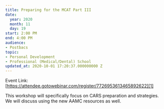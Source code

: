 ```yaml
---
title: Preparing for the MCAT Part III
date:
  year: 2020
  month: 11
  day: 19
start: 2:00 PM
end: 4:00 PM
audience:
- Postbacs
topic:
- Personal Development
- Professional (Medical/Dental) School
updated_at: 2020-10-01 17:20:37.000000000 Z
---
```

Event Link:
[https://attendee.gotowebinar.com/register/7726953613465892622][1]

This workshop will specifically focus on CARS preparation and
strategies.  We will discuss using the new AAMC resources as well.

 

 



[1]: https://attendee.gotowebinar.com/register/7726953613465892622
